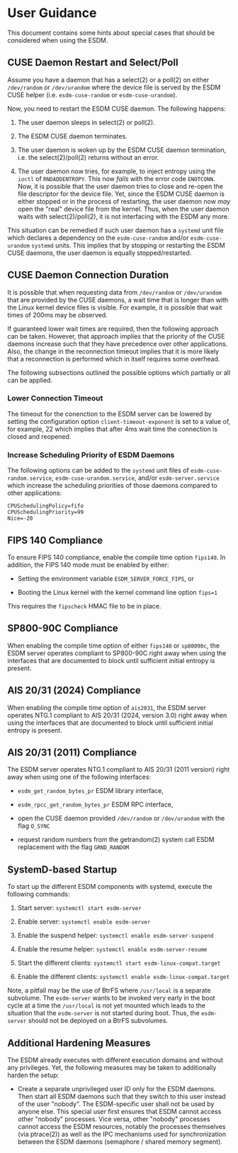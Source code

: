 # User Guidance

This document contains some hints about special cases that should be considered
when using the ESDM.

## CUSE Daemon Restart and Select/Poll

Assume you have a daemon that has a select(2) or a poll(2) on either
`/dev/random` or `/dev/urandom` where the device file is served by the ESDM
CUSE helper (i.e. `esdm-cuse-random` or `esdm-cuse-urandom`).

Now, you need to restart the ESDM CUSE daemon. The following happens:

1. The user daemon sleeps in select(2) or poll(2).

2. The ESDM CUSE daemon terminates.

3. The user daemon is woken up by the ESDM CUSE daemon termination, i.e. the
   select(2)/poll(2) returns without an error.

4. The user daemon now tries, for example, to inject entropy using the `ioctl`
   of `RNDADDENTROPY`. This now *fails* with the error code `ENOTCONN`. Now,
   it is possible that the user daemon tries to close and re-open the file
   descriptor for the device file. Yet, since the ESDM CUSE daemon is
   either stopped or in the process of restarting, the user daemon now *may*
   open the "real" device file from the kernel. Thus, when the user daemon
   waits with select(2)/poll(2), it is not interfacing with the ESDM any more.

This situation can be remedied if such user daemon has a `systemd` unit file
which declares a dependency on the `esdm-cuse-random` and/or `esdm-cuse-urandom`
`systemd` units. This implies that by stopping or restarting the ESDM CUSE
daemons, the user daemon is equally stopped/restarted.

## CUSE Daemon Connection Duration

It is possible that when requesting data from `/dev/random` or `/dev/urandom`
that are provided by the CUSE daemons, a wait time that is longer than with
the Linux kernel device files is visible. For example, it is possible that
wait times of 200ms may be observed.

If guaranteed lower wait times are required, then the following approach
can be taken. However, that approach implies that the priority of the CUSE
daemons increase such that they have precedence over other applications. Also,
the change in the reconnection timeout implies that it is more likely that
a reconnection is performed which in itself requires some overhead.

The following subsections outlined the possible options which partially or
all can be applied.

### Lower Connection Timeout

The timeout for the conenction to the ESDM server can be lowered by setting
the configuration option `client-timeout-exponent` is set to a value of,
for example, 22 which implies that after 4ms wait time the connection is
closed and reopened.

### Increase Scheduling Priority of ESDM Daemons

The following options can be added to the `systemd` unit files of
`esdm-cuse-random.service`, `esdm-cuse-urandom.service`, and/or
`esdm-server.service` which increase the scheduling priorities of those
daemons compared to other applications:

```
CPUSchedulingPolicy=fifo
CPUSchedulingPriority=99
Nice=-20
```
## FIPS 140 Compliance

To ensure FIPS 140 compliance, enable the compile time option `fips140`.
In addition, the FIPS 140 mode must be enabled by either:

* Setting the environment variable `ESDM_SERVER_FORCE_FIPS`, or

* Booting the Linux kernel with the kernel command line option `fips=1`

This requires the `fipscheck` HMAC file to be in place.

## SP800-90C Compliance

When enabling the compile time option of either `fips140` or `sp80090c`,
the ESDM server operates compliant to SP800-90C right away when using the
interfaces that are documented to block until sufficient initial entropy
is present.

## AIS 20/31 (2024) Compliance

When enabling the compile time option of `ais2031`, the ESDM server
operates NTG.1 compliant to AIS 20/31 (2024, version 3.0) right away when using
the interfaces that are documented to block until sufficient initial entropy
is present.

## AIS 20/31 (2011) Compliance

The ESDM server operates NTG.1 compliant to AIS 20/31 (2011 version)
right away when using one of the following interfaces:

* `esdm_get_random_bytes_pr` ESDM library interface,

* `esdm_rpcc_get_random_bytes_pr` ESDM RPC interface,

* open the CUSE daemon provided `/dev/random` or `/dev/urandom` with the flag
  `O_SYNC`

* request random numbers from the getrandom(2) system call ESDM replacement
  with the flag `GRND_RANDOM`

## SystemD-based Startup

To start up the different ESDM components with systemd, execute the following
commands:

1. Start server: `systemctl start esdm-server`

2. Enable server: `systemctl enable esdm-server`

3. Enable the suspend helper: `systemctl enable esdm-server-suspend`

4. Enable the resume helper: `systemctl enable esdm-server-resume`

5. Start the different clients: `systemctl start esdm-linux-compat.target`

5. Enable the different clients: `systemctl enable esdm-linux-compat.target`

Note, a pitfall may be the use of BtrFS where `/usr/local` is a separate
subvolume. The `esdm-server` wants to be invoked very early in the boot cycle
at a time the `/usr/local` is not yet mounted which leads to the situation that
the `esdm-server` is not started during boot. Thus, the `esdm-server` should
not be deployed on a BtrFS subvolumes.

## Additional Hardening Measures

The ESDM already executes with different execution domains and without any
privileges. Yet, the following measures may be taken to additionally harden
the setup:

* Create a separate unprivileged user ID only for the ESDM daemons. Then
start all ESDM daemons such that they switch to this user instead of the user
"nobody". The ESDM-specific user shall not be used by anyone else. This
special user first ensures that ESDM cannot access other "nobody" processes.
Vice versa, other "nobody" processes cannot access the ESDM resources, notably
the processes themselves (via ptrace(2)) as well as the IPC mechanisms used
for synchronization between the ESDM daemons (semaphore / shared memory
segment).
